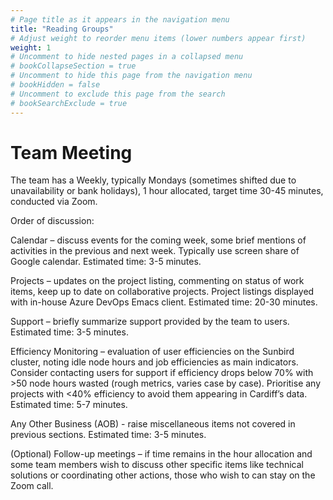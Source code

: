 ```yaml
---
# Page title as it appears in the navigation menu
title: "Reading Groups"
# Adjust weight to reorder menu items (lower numbers appear first)
weight: 1
# Uncomment to hide nested pages in a collapsed menu
# bookCollapseSection = true
# Uncomment to hide this page from the navigation menu
# bookHidden = false
# Uncomment to exclude this page from the search
# bookSearchExclude = true
---
```


# Team Meeting

The team has a Weekly, typically Mondays (sometimes shifted due to unavailability or bank holidays), 1 hour allocated, target time 30-45 minutes, conducted via Zoom. 

Order of discussion: 

Calendar – discuss events for the coming week, some brief mentions of activities in the previous and next week. Typically use screen share of Google calendar. Estimated time: 3-5 minutes. 

Projects – updates on the project listing, commenting on status of work items, keep up to date on collaborative projects. Project listings displayed with in-house Azure DevOps Emacs client. Estimated time: 20-30 minutes. 

Support – briefly summarize support provided by the team to users. Estimated time: 3-5 minutes. 

Efficiency Monitoring – evaluation of user efficiencies on the Sunbird cluster, noting idle node hours and job efficiencies as main indicators. Consider contacting users for support if efficiency drops below 70% with >50 node hours wasted (rough metrics, varies case by case). Prioritise any projects with <40% efficiency to avoid them appearing in Cardiff’s data. Estimated time: 5-7 minutes. 

Any Other Business (AOB) - raise miscellaneous items not covered in previous sections. Estimated time: 3-5 minutes. 

(Optional) Follow-up meetings – if time remains in the hour allocation and some team members wish to discuss other specific items like technical solutions or coordinating other actions, those who wish to can stay on the Zoom call. 